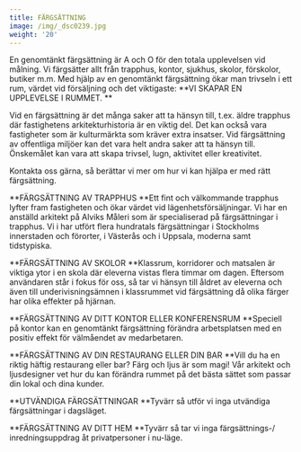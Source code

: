 ```yaml
---
title: FÄRGSÄTTNING
image: /img/_dsc0239.jpg
weight: '20'
---
```

En genomtänkt färgsättning är A och O för den totala upplevelsen vid målning. Vi färgsätter allt från trapphus, kontor, sjukhus, skolor, förskolor, butiker m.m. Med hjälp av en genomtänkt färgsättning ökar man trivseln i ett rum, värdet vid försäljning och det viktigaste: 
**VI SKAPAR EN UPPLEVELSE I RUMMET.
**

Vid en färgsättning är det många saker att ta hänsyn till, t.ex. äldre trapphus där fastighetens arkitekturhistoria är en viktig del. Det kan också vara fastigheter som är kulturmärkta som kräver extra insatser. Vid färgsättning av offentliga miljöer kan det vara helt andra saker att ta hänsyn till. Önskemålet kan vara att skapa trivsel, lugn, aktivitet eller kreativitet.

Kontakta oss gärna, så berättar vi mer om hur vi kan hjälpa er med rätt färgsättning.

**FÄRGSÄTTNING AV TRAPPHUS
**Ett fint och välkommande trapphus lyfter fram fastigheten och ökar värdet vid lägenhetsförsäljningar. 
Vi har en anställd arkitekt på Alviks Måleri som är specialiserad på färgsättningar i trapphus.
Vi i har utfört flera hundratals färgsättningar i Stockholms innerstaden och förorter, i Västerås och i Uppsala, moderna samt tidstypiska.

**FÄRGSÄTTNING AV SKOLOR
**Klassrum, korridorer och matsalen är viktiga ytor i en skola där eleverna vistas flera timmar om dagen. Eftersom användaren står i fokus för oss, så tar vi hänsyn till åldret av eleverna och även till underivisningsämnen i klassrummet vid färgsättning då olika färger har olika effekter på hjärnan. 

**FÄRGSÄTTNING AV DITT KONTOR ELLER KONFERENSRUM
**Speciell på kontor kan en genomtänkt färgsättning förändra arbetsplatsen med en positiv effekt för välmåendet av medarbetaren. 

**FÄRGSÄTTNING AV DIN RESTAURANG ELLER DIN BAR
**Vill du ha en riktig häftig restaurang eller bar? Färg och ljus är som magi! 
Vår arkitekt och ljusdesigner vet hur du kan förändra rummet på det bästa sättet som passar din lokal och dina kunder. 

**UTVÄNDIGA FÄRGSÄTTNINGAR
**Tyvärr så utför vi inga utvändiga färgsättningar i dagsläget.

**FÄRGSÄTTNING AV DITT HEM
**Tyvärr så tar vi inga färgsättnings-/ inredningsuppdrag åt privatpersoner i nu-läge.

